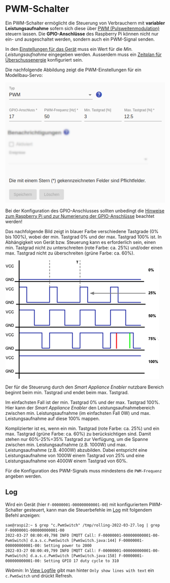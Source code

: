# PWM-Schalter
Ein PWM-Schalter ermöglicht die Steuerung von Verbrauchern mit **variabler Leistungsaufnahme** sofern sich diese über [PWM (Pulsweitenmodulation)](https://de.wikipedia.org/wiki/Pulsdauermodulation) steuern lassen. Die **GPIO-Anschlüsse** des Raspberry Pi können nicht nur ein- und ausgeschaltet werden, sondern auch ein PWM-Signal senden.

In den [Einstellungen für das Gerät](Appliance_DE.md) muss ein Wert für die *Min. Leistungsaufnahme* eingegeben werden. Ausserdem muss ein [Zeitplan für Überschussenergie](Schedules_DE.md) konfiguriert sein.

Die nachfolgende Abbildung zeigt die PWM-Einstellungen für ein Modellbau-Servo:

![PWM Switch](../pics/fe/PwmSwitch_DE.png)

Bei der Konfiguration des GPIO-Anschlusses sollten unbedingt die [Hinweise zum Raspberry Pi und zur Numerierung der GPIO-Anschlüsse](Raspberry_DE.md) beachtet werden!

Das nachfolgende Bild zeigt in blauer Farbe verschiedene Tastgrade (0% bis 100%), wobei der min. Tastgrad 0% und der max. Tastgrad 100% ist. In Abhängigkeit von Gerät bzw. Steuerung kann es erforderlich sein, einen min. Tastgrad nicht zu unterschreiten (rote Farbe: ca. 25%) und/oder einen max. Tastgrad nicht zu überschreiten (grüne Farbe: ca. 60%).

![PWM signal](../pics//pwm.png)

Der für die Steuerung durch den *Smart Appliance Enabler* nutzbare Bereich beginnt beim min. Tastgrad und endet beim max. Tastgrad.

Im einfachsten Fall ist der min. Tastgrad 0% und der max. Tastgrad 100%. Hier kann der *Smart Appliance Enabler* den Leistungsaufnahmebereich zwischen min. Leistungsaufnahme (im einfachsten Fall 0W) und max. Leistungsaufnahme auf diese 100% mappen.

Komplizierter ist es, wenn ein min. Tastgrad (rote Farbe: ca. 25%) und ein max. Tastgrad (grüne Farbe: ca. 60%) zu berücksichtigen sind. Damit stehen nur 60%-25%=35% Tastgrad zur Verfügung, um die Spanne zwischen min. Leistungsaufnahme (z.B. 1000W) und max. Leistungsaufnahme (z.B. 4000W) abzubilden. Dabei entspricht eine Leistungsaufnahme von 1000W einem Tastgrad von 25% und eine Leistungsaufnahme von 4000W einem Tastgrad von 60%. 

Für die Konfiguration des PWM-Signals muss mindestens die `PWM-Frequenz` angeben werden.

## Log
Wird ein Gerät (hier `F-00000001-000000000001-00`) mit konfiguriertem PWM-Schalter gesteuert, kann man die Steuerbefehle im [Log](Logging_DE.md) mit folgendem Befehl anzeigen:

```console
sae@raspi2:~ $ grep "c.PwmSwitch" /tmp/rolling-2022-03-27.log | grep F-00000001-000000000001-00
2022-03-27 08:00:49,798 INFO [MQTT Call: F-00000001-000000000001-00-PwmSwitch] d.a.s.c.PwmSwitch [PwmSwitch.java:144] F-00000001-000000000001-00: Setting power to 2000
2022-03-27 08:00:49,799 INFO [MQTT Call: F-00000001-000000000001-00-PwmSwitch] d.a.s.c.PwmSwitch [PwmSwitch.java:158] F-00000001-000000000001-00: Setting GPIO 17 duty cycle to 310
```

*Webmin*: In [View Logfile](Logging_DE.md#user-content-webmin-logs) gibt man hinter `Only show lines with text` ein `c.PwmSwitch` und drückt Refresh.